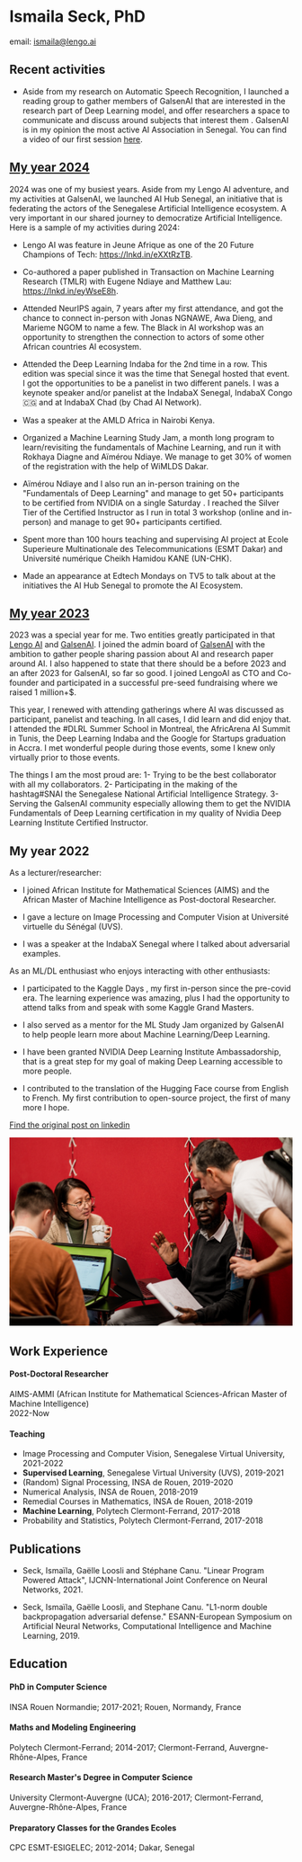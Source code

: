 # Ismaila Seck, PhD 
email: ismaila@lengo.ai

## Recent activities
- Aside from my research on Automatic Speech Recognition, I launched a reading group to gather members of GalsenAI that are interested in the research part of Deep Learning model, and offer researchers a space to communicate and discuss around subjects that interest them . GalsenAI is in my opinion the most active AI Association in Senegal. You can find a video of our first session  [here](https://youtu.be/-VOG2esUc6I).


## [My year 2024](https://www.linkedin.com/posts/ismailaseck_2024-was-one-of-my-busiest-years-aside-from-activity-7285210227879084034-aZVz?utm_source=social_share_send&utm_medium=member_desktop_web&rcm=ACoAABcDnBkBR4CAwhmoLM76GyiNwsNK5-8Frvg)
2024 was one of my busiest years. Aside from my Lengo AI adventure, and my activities at GalsenAI, we launched AI Hub Senegal, an initiative that is federating the actors of the Senegalese Artificial Intelligence ecosystem. A very important in our shared journey to democratize Artificial Intelligence. Here is a sample of my activities during 2024: 

- Lengo AI was feature in Jeune Afrique as one of the 20 Future Champions of Tech: https://lnkd.in/eXXtRzTB. 

- Co-authored a paper published in Transaction on Machine Learning Research (TMLR) with Eugene Ndiaye and Matthew Lau: https://lnkd.in/eyWseE8h.

- Attended NeurIPS again, 7 years after my first attendance, and got the chance to connect in-person with Jonas NGNAWE, Awa Dieng, and Marieme NGOM to name a few. The Black in AI workshop was an opportunity to strengthen the connection to actors of some other African countries AI ecosystem.

- Attended the Deep Learning Indaba for the 2nd time in a row. This edition was special since it was the time that Senegal hosted that event. I got the opportunities to be a panelist in two different panels. I was a keynote speaker and/or panelist at the IndabaX Senegal, IndabaX Congo 🇨🇬 and at IndabaX Chad (by Chad AI Network). 

- Was a speaker at the AMLD Africa in Nairobi Kenya.

- Organized a Machine Learning Study Jam, a month long program to learn/revisiting the fundamentals of Machine Learning, and run it with Rokhaya Diagne and Aïmérou Ndiaye. We manage to get 30% of women of the registration with the help of WiMLDS Dakar. 

- Aïmérou Ndiaye and I also run an in-person training on the "Fundamentals of Deep Learning" and manage to get 50+ participants to be certified from NVIDIA on a single Saturday . I reached the Silver Tier of the Certified Instructor as I run in total 3 workshop (online and in-person) and manage to get 90+ participants certified. 

- Spent more than 100 hours teaching and supervising AI project at Ecole Superieure Multinationale des Telecommunications (ESMT Dakar) and Université numérique Cheikh Hamidou KANE (UN-CHK). 

- Made an appearance at Edtech Mondays on TV5 to talk about at the initiatives the AI Hub Senegal to promote the AI Ecosystem.


## [My year 2023](https://www.linkedin.com/posts/ismailaseck_galsenai-lengoai-dlrl-activity-7153372750835830784-CxmL?utm_source=social_share_send&utm_medium=member_desktop_web&rcm=ACoAABcDnBkBR4CAwhmoLM76GyiNwsNK5-8Frvg)
2023 was a special year for me. Two entities greatly participated in that [Lengo AI](https://www.linkedin.com/company/lengoai/posts/?feedView=all) and [GalsenAI](https://www.linkedin.com/company/galsen-ai/?viewAsMember=true). 
I joined the admin board of [GalsenAI](https://www.linkedin.com/company/galsen-ai/?viewAsMember=true) with the ambition to gather people sharing passion about AI and research paper around AI. I also happened to state that there should be a before 2023 and an after 2023 for GalsenAI, so far so good. 
I joined LengoAI as CTO and Co-founder and participated in a successful pre-seed fundraising where we raised 1 million+$.

This year, I renewed with attending gatherings where AI was discussed as participant, panelist and teaching. In all cases, I did learn and did enjoy that. I attended the #DLRL Summer School in Montreal, the AfricArena AI Summit in Tunis, the Deep Learning Indaba and the Google for Startups graduation in Accra. I met wonderful people during those events, some I knew only virtually prior to those events. 

The things I am the most proud are:
1- Trying to be the best collaborator with all my collaborators. 
2- Participating in the making of the hashtag#SNAI the Senegalese National Artificial Intelligence Strategy.
3- Serving the GalsenAI community especially allowing them to get the NVIDIA Fundamentals of Deep Learning certification in my quality of Nvidia Deep Learning Institute Certified Instructor. 

## My year 2022
As a lecturer/researcher: 
- I joined African Institute for Mathematical Sciences (AIMS) and the African Master of Machine Intelligence as Post-doctoral Researcher. 

- I gave a lecture on Image Processing and Computer Vision at Université virtuelle du Sénégal (UVS). 

- I was a speaker at the IndabaX Senegal where I talked about adversarial examples. 

As an ML/DL enthusiast who enjoys interacting with other enthusiasts: 
- I participated to the Kaggle Days , my first in-person since the pre-covid era. The learning experience was amazing, plus I had the opportunity to attend talks from and speak with some Kaggle Grand Masters. 

- I also served as a mentor for the ML Study Jam organized by GalsenAI to help people learn more about Machine Learning/Deep Learning. 

- I have been granted NVIDIA Deep Learning Institute Ambassadorship, that is a great step for my goal of making Deep Learning accessible to more people. 

- I contributed to the translation of the Hugging Face course from English to French. My first contribution to open-source project, the first of many more I hope. 

[Find the original post on linkedin](https://www.linkedin.com/posts/ismailaseck_research-machinelearning-deeplearning-activity-7019578031014846464-Aipn?utm_source=share&utm_medium=member_desktop)

![Kaggle_days!](I_want_the_gift_card_team_and_our_mentor.jpeg "Kaggle days")



## Work Experience

#### Post-Doctoral Researcher 
AIMS-AMMI (African Institute for Mathematical Sciences-African Master of Machine Intelligence)   
2022-Now

#### Teaching
- Image Processing and Computer Vision, Senegalese Virtual University, 2021-2022
- **Supervised Learning**, Senegalese Virtual University (UVS), 2019-2021
- (Random) Signal Processing, INSA de Rouen, 2019-2020
- Numerical Analysis, INSA de Rouen, 2018-2019
- Remedial Courses in Mathematics, INSA de Rouen, 2018-2019
- **Machine Learning**, Polytech Clermont-Ferrand, 2017-2018
- Probability and Statistics, Polytech Clermont-Ferrand, 2017-2018

## Publications
- Seck, Ismaïla, Gaëlle Loosli and Stéphane Canu. 
"Linear Program Powered Attack",
IJCNN-International Joint Conference on Neural Networks, 2021.

- Seck, Ismaïla, Gaëlle Loosli, and Stephane Canu.
"L1-norm double backpropagation adversarial defense."
ESANN-European Symposium on Artificial Neural Networks,
Computational Intelligence and Machine Learning, 2019.






## Education

#### PhD in Computer Science 
 INSA Rouen Normandie;
 2017-2021;
 Rouen, Normandy, France
 
#### Maths and Modeling Engineering
 Polytech Clermont-Ferrand; 
 2014-2017;
 Clermont-Ferrand, Auvergne-Rhône-Alpes, France
 
#### Research Master's Degree in Computer Science
 University Clermont-Auvergne (UCA);
 2016-2017;
 Clermont-Ferrand, Auvergne-Rhône-Alpes, France
 
#### Preparatory Classes for the Grandes Ecoles
CPC ESMT-ESIGELEC;
2012-2014;
Dakar, Senegal


